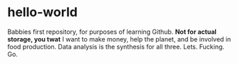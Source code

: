 # hello-world
Babbies first repository, for purposes of learning Github. **Not for actual storage, you twat**
I want to make money, help the planet, and be involved in food production. Data analysis is the synthesis for all three. Lets. Fucking. Go.
